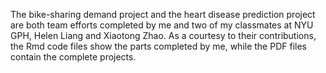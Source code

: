 The bike-sharing demand project and the heart disease prediction project are both team efforts completed by me and two of my classmates at NYU GPH, Helen Liang and Xiaotong Zhao. 
As a courtesy to their contributions, the Rmd code files show the parts completed by me, while the PDF files contain the complete projects.

